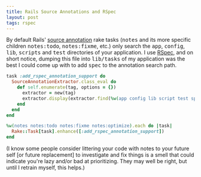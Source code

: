 ```yaml
---
title: Rails Source Annotations and RSpec
layout: post
tags: rspec
---
```


By default Rails' [source
annotation](https://github.com/rails/rails/blob/master/railties/lib/rails/source_annotation_extractor.rb)
rake tasks (<tt>notes</tt> and its more specific children
<tt>notes:todo</tt>, <tt>notes:fixme</tt>, etc.) only search the
<tt>app</tt>, <tt>config</tt>, <tt>lib</tt>,
<tt>scripts</tt> and <tt>test</tt> directories of your
application. I use [RSpec](http://rspec.info), and on short notice,
dumping this file into <tt>lib/tasks</tt> of my application was the
best I could come up with to add <tt>spec</tt> to the annotation
search path.

```ruby
task :add_rspec_annotation_support do
  SourceAnnotationExtractor.class_eval do
    def self.enumerate(tag, options = {})
      extractor = new(tag)
      extractor.display(extractor.find(%w(app config lib script test spec)), options)
    end
  end
end

%w(notes notes:todo notes:fixme notes:optimize).each do |task|
  Rake::Task[task].enhance([:add_rspec_annotation_support])
end
```

(I know some people consider littering your code with notes to your
future self \[or future replacement\] to investigate and fix things is a
smell that could indicate you're lazy and/or bad at prioritizing. They
may well be right, but until I retrain myself, this helps.)
